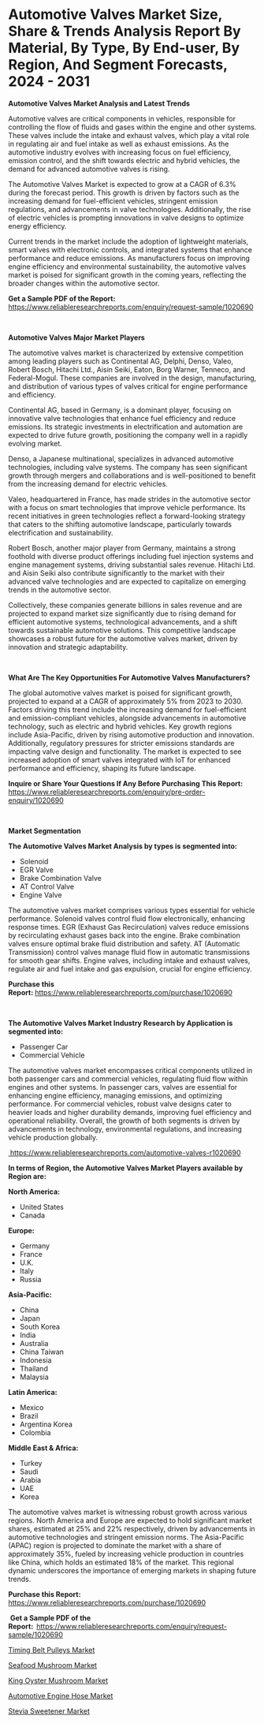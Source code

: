 <p><h1>Automotive Valves Market Size, Share & Trends Analysis Report By Material, By Type, By End-user, By Region, And Segment Forecasts, 2024 - 2031</h1></p><p><strong>Automotive Valves Market Analysis and Latest Trends</strong></p>
<p><p>Automotive valves are critical components in vehicles, responsible for controlling the flow of fluids and gases within the engine and other systems. These valves include the intake and exhaust valves, which play a vital role in regulating air and fuel intake as well as exhaust emissions. As the automotive industry evolves with increasing focus on fuel efficiency, emission control, and the shift towards electric and hybrid vehicles, the demand for advanced automotive valves is rising.</p><p>The Automotive Valves Market is expected to grow at a CAGR of 6.3% during the forecast period. This growth is driven by factors such as the increasing demand for fuel-efficient vehicles, stringent emission regulations, and advancements in valve technologies. Additionally, the rise of electric vehicles is prompting innovations in valve designs to optimize energy efficiency.</p><p>Current trends in the market include the adoption of lightweight materials, smart valves with electronic controls, and integrated systems that enhance performance and reduce emissions. As manufacturers focus on improving engine efficiency and environmental sustainability, the automotive valves market is poised for significant growth in the coming years, reflecting the broader changes within the automotive sector.</p></p>
<p><strong>Get a Sample PDF of the Report:&nbsp;</strong> <a href="https://www.reliableresearchreports.com/enquiry/request-sample/1020690?utm_campaign=1471&utm_medium=2&utm_source=Github&utm_content=ia&utm_term=10102024&utm_id=automotive-valves">https://www.reliableresearchreports.com/enquiry/request-sample/1020690</a></p>
<p>&nbsp;</p>
<p><strong>Automotive Valves Major Market Players</strong></p>
<p><p>The automotive valves market is characterized by extensive competition among leading players such as Continental AG, Delphi, Denso, Valeo, Robert Bosch, Hitachi Ltd., Aisin Seiki, Eaton, Borg Warner, Tenneco, and Federal-Mogul. These companies are involved in the design, manufacturing, and distribution of various types of valves critical for engine performance and efficiency.</p><p>Continental AG, based in Germany, is a dominant player, focusing on innovative valve technologies that enhance fuel efficiency and reduce emissions. Its strategic investments in electrification and automation are expected to drive future growth, positioning the company well in a rapidly evolving market. </p><p>Denso, a Japanese multinational, specializes in advanced automotive technologies, including valve systems. The company has seen significant growth through mergers and collaborations and is well-positioned to benefit from the increasing demand for electric vehicles.</p><p>Valeo, headquartered in France, has made strides in the automotive sector with a focus on smart technologies that improve vehicle performance. Its recent initiatives in green technologies reflect a forward-looking strategy that caters to the shifting automotive landscape, particularly towards electrification and sustainability.</p><p>Robert Bosch, another major player from Germany, maintains a strong foothold with diverse product offerings including fuel injection systems and engine management systems, driving substantial sales revenue. Hitachi Ltd. and Aisin Seiki also contribute significantly to the market with their advanced valve technologies and are expected to capitalize on emerging trends in the automotive sector.</p><p>Collectively, these companies generate billions in sales revenue and are projected to expand market size significantly due to rising demand for efficient automotive systems, technological advancements, and a shift towards sustainable automotive solutions. This competitive landscape showcases a robust future for the automotive valves market, driven by innovation and strategic adaptability.</p></p>
<p>&nbsp;</p>
<p><strong>What Are The Key Opportunities For Automotive Valves Manufacturers?</strong></p>
<p><p>The global automotive valves market is poised for significant growth, projected to expand at a CAGR of approximately 5% from 2023 to 2030. Factors driving this trend include the increasing demand for fuel-efficient and emission-compliant vehicles, alongside advancements in automotive technology, such as electric and hybrid vehicles. Key growth regions include Asia-Pacific, driven by rising automotive production and innovation. Additionally, regulatory pressures for stricter emissions standards are impacting valve design and functionality. The market is expected to see increased adoption of smart valves integrated with IoT for enhanced performance and efficiency, shaping its future landscape.</p></p>
<p><strong>Inquire or Share Your Questions If Any Before Purchasing This Report:</strong> <a href="https://www.reliableresearchreports.com/enquiry/pre-order-enquiry/1020690?utm_campaign=1471&utm_medium=2&utm_source=Github&utm_content=ia&utm_term=10102024&utm_id=automotive-valves">https://www.reliableresearchreports.com/enquiry/pre-order-enquiry/1020690</a></p>
<p>&nbsp;</p>
<p><strong>Market Segmentation</strong></p>
<p><strong>The Automotive Valves Market Analysis by types is segmented into:</strong></p>
<p><ul><li>Solenoid</li><li>EGR Valve</li><li>Brake Combination Valve</li><li>AT Control Valve</li><li>Engine Valve</li></ul></p>
<p><p>The automotive valves market comprises various types essential for vehicle performance. Solenoid valves control fluid flow electronically, enhancing response times. EGR (Exhaust Gas Recirculation) valves reduce emissions by recirculating exhaust gases back into the engine. Brake combination valves ensure optimal brake fluid distribution and safety. AT (Automatic Transmission) control valves manage fluid flow in automatic transmissions for smooth gear shifts. Engine valves, including intake and exhaust valves, regulate air and fuel intake and gas expulsion, crucial for engine efficiency.</p></p>
<p><strong>Purchase this Report:&nbsp;</strong><a href="https://www.reliableresearchreports.com/purchase/1020690?utm_campaign=1471&utm_medium=2&utm_source=Github&utm_content=ia&utm_term=10102024&utm_id=automotive-valves">https://www.reliableresearchreports.com/purchase/1020690</a></p>
<p>&nbsp;</p>
<p><strong>The Automotive Valves Market Industry Research by Application is segmented into:</strong></p>
<p><ul><li>Passenger Car</li><li>Commercial Vehicle</li></ul></p>
<p><p>The automotive valves market encompasses critical components utilized in both passenger cars and commercial vehicles, regulating fluid flow within engines and other systems. In passenger cars, valves are essential for enhancing engine efficiency, managing emissions, and optimizing performance. For commercial vehicles, robust valve designs cater to heavier loads and higher durability demands, improving fuel efficiency and operational reliability. Overall, the growth of both segments is driven by advancements in technology, environmental regulations, and increasing vehicle production globally.</p></p>
<p><a href="https://www.reliableresearchreports.com/automotive-valves-r1020690?utm_campaign=1471&utm_medium=2&utm_source=Github&utm_content=ia&utm_term=10102024&utm_id=automotive-valves">&nbsp;https://www.reliableresearchreports.com/automotive-valves-r1020690</a></p>
<p><strong>In terms of Region, the Automotive Valves Market Players available by Region are:</strong></p>
<p>
    <p> <strong> North America: </strong>
        <ul>
            <li>United States</li>
            <li>Canada</li>
        </ul>
        </p> 
    <p> <strong> Europe: </strong>
        <ul>
            <li>Germany</li>
            <li>France</li>
            <li>U.K.</li>
            <li>Italy</li>
            <li>Russia</li>
        </ul>
        </p> 
    <p> <strong> Asia-Pacific: </strong>
        <ul>
            <li>China</li>
            <li>Japan</li>
            <li>South Korea</li>
            <li>India</li>
            <li>Australia</li>
            <li>China Taiwan</li>
            <li>Indonesia</li>
            <li>Thailand</li>
            <li>Malaysia</li>
        </ul>
        </p> 
    <p> <strong> Latin America: </strong>
        <ul>
            <li>Mexico</li>
            <li>Brazil</li>
            <li>Argentina Korea</li>
            <li>Colombia</li>
        </ul>
        </p> 
    <p> <strong> Middle East & Africa: </strong>
        <ul>
            <li>Turkey</li>
            <li>Saudi</li>
            <li>Arabia</li>
            <li>UAE</li>
            <li>Korea</li>
        </ul>
    </p>
    </p>
<p><p>The automotive valves market is witnessing robust growth across various regions. North America and Europe are expected to hold significant market shares, estimated at 25% and 22% respectively, driven by advancements in automotive technologies and stringent emission norms. The Asia-Pacific (APAC) region is projected to dominate the market with a share of approximately 35%, fueled by increasing vehicle production in countries like China, which holds an estimated 18% of the market. This regional dynamic underscores the importance of emerging markets in shaping future trends.</p></p>
<p><strong>Purchase this Report: </strong><a href="https://www.reliableresearchreports.com/purchase/1020690?utm_campaign=1471&utm_medium=2&utm_source=Github&utm_content=ia&utm_term=10102024&utm_id=automotive-valves">https://www.reliableresearchreports.com/purchase/1020690</a></p>
<p>&nbsp;<strong>Get a Sample PDF of the Report:&nbsp;&nbsp;</strong><a href="https://www.reliableresearchreports.com/enquiry/request-sample/1020690?utm_campaign=1471&utm_medium=2&utm_source=Github&utm_content=ia&utm_term=10102024&utm_id=automotive-valves">https://www.reliableresearchreports.com/enquiry/request-sample/1020690</a></p>
<p><strong></strong></p>
<p><p><a href="https://www.linkedin.com/pulse/timing-belt-pulleys-market-analysis-report-global-insights-region-hmrbe?utm_campaign=1471&utm_medium=2&utm_source=Github&utm_content=ia&utm_term=10102024&utm_id=automotive-valves">Timing Belt Pulleys Market</a></p><p><a href="https://www.linkedin.com/pulse/seafood-mushroom-market-revolution-2024-2031-trends-t3zec?utm_campaign=1471&utm_medium=2&utm_source=Github&utm_content=ia&utm_term=10102024&utm_id=automotive-valves">Seafood Mushroom Market</a></p><p><a href="https://www.linkedin.com/pulse/disruption-innovation-king-oyster-mushroom-industry-market-analysis-8jhof?utm_campaign=1471&utm_medium=2&utm_source=Github&utm_content=ia&utm_term=10102024&utm_id=automotive-valves">King Oyster Mushroom Market</a></p><p><a href="https://github.com/petbigbeepjn/Market-Research-Report-List-1/blob/main/automotive-engine-hose-market.md?utm_campaign=1471&utm_medium=2&utm_source=Github&utm_content=ia&utm_term=10102024&utm_id=automotive-valves">Automotive Engine Hose Market</a></p><p><a href="https://www.linkedin.com/pulse/emerging-opportunities-challenges-global-stevia-sweetener-market-cvzwe?utm_campaign=1471&utm_medium=2&utm_source=Github&utm_content=ia&utm_term=10102024&utm_id=automotive-valves">Stevia Sweetener Market</a></p></p>